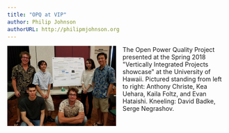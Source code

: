 ```yaml
---
title: "OPQ at VIP"
author: Philip Johnson
authorURL: http://philipmjohnson.org
---
```


<div style="padding-bottom: 50px">
<img src="/docs/assets/people/opq-team-march-2018.jpg" class="center-block img-responsive" style="margin-right: 15px; margin-bottom: 10px; float: left" width="250">

The Open Power Quality Project presented at the Spring 2018 "Vertically Integrated Projects showcase" at the University of Hawaii. Pictured standing from left to right: Anthony Christe, Kea Uehara, Kaila Foltz, and Evan Hataishi.  Kneeling: David Badke, Serge Negrashov.

 </div>

 
